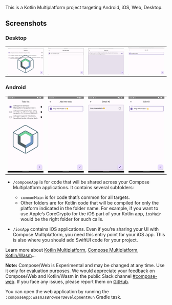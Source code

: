 This is a Kotlin Multiplatform project targeting Android, iOS, Web, Desktop.

## Screenshots

### Desktop

|                       |                       |                       |                       |
|:---------------------:|:---------------------:|:---------------------:|:---------------------:|
| ![](images/img_0.png) | ![](images/img_1.png) | ![](images/img_2.png) | ![](images/img_3.png) |

### Android

|                       |                       |                       |                       |
|:---------------------:|:---------------------:|:---------------------:|:---------------------:|
| ![](images/img_4.png) | ![](images/img_5.png) | ![](images/img_6.png) | ![](images/img_7.png) |

* `/composeApp` is for code that will be shared across your Compose Multiplatform applications.
  It contains several subfolders:
  - `commonMain` is for code that’s common for all targets.
  - Other folders are for Kotlin code that will be compiled for only the platform indicated in the
    folder name.
    For example, if you want to use Apple’s CoreCrypto for the iOS part of your Kotlin app,
    `iosMain` would be the right folder for such calls.

* `/iosApp` contains iOS applications. Even if you’re sharing your UI with Compose Multiplatform,
  you need this entry point for your iOS app. This is also where you should add SwiftUI code for
  your project.

Learn more
about [Kotlin Multiplatform](https://www.jetbrains.com/help/kotlin-multiplatform-dev/get-started.html),
[Compose Multiplatform](https://github.com/JetBrains/compose-multiplatform/#compose-multiplatform),
[Kotlin/Wasm](https://kotl.in/wasm/)…

**Note:** Compose/Web is Experimental and may be changed at any time. Use it only for evaluation
purposes.
We would appreciate your feedback on Compose/Web and Kotlin/Wasm in the public Slack
channel [#compose-web](https://slack-chats.kotlinlang.org/c/compose-web).
If you face any issues, please report them
on [GitHub](https://github.com/JetBrains/compose-multiplatform/issues).

You can open the web application by running the `:composeApp:wasmJsBrowserDevelopmentRun` Gradle
task.
